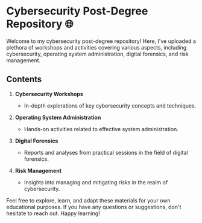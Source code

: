 # Cybersecurity Post-Degree Repository 🌐

Welcome to my cybersecurity post-degree repository! Here, I've uploaded a plethora of workshops and activities covering various aspects, including cybersecurity, operating system administration, digital forensics, and risk management.

## Contents

1. **Cybersecurity Workshops**
   - In-depth explorations of key cybersecurity concepts and techniques.

2. **Operating System Administration**
   - Hands-on activities related to effective system administration.

3. **Digital Forensics**
   - Reports and analyses from practical sessions in the field of digital forensics.

4. **Risk Management**
   - Insights into managing and mitigating risks in the realm of cybersecurity.

Feel free to explore, learn, and adapt these materials for your own educational purposes. If you have any questions or suggestions, don't hesitate to reach out. Happy learning!
